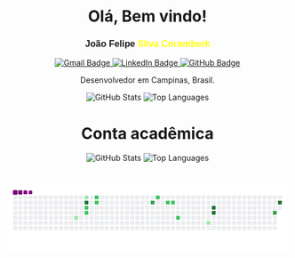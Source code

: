 <div align="center">
  <h1>Olá, Bem vindo!</h1>

  <h3 style="font-family: 'Comic Sans MS', cursive, sans-serif;">
  João Felipe <span style="color: yellow;">Silva Coromberk</span>
</h3>


  <p>
    <a href="mailto:joaocoromberk@gmail.com">
      <img src="https://img.shields.io/badge/-joaocoromberk@gmail.com-c14438?style=flat-square&logo=Gmail&logoColor=white" alt="Gmail Badge">
    </a>
    <a href="https://www.linkedin.com/in/jo%C3%A3o-felipe-silva-coromberk-2a2b3228b/">
      <img src="https://img.shields.io/badge/-LinkedIn-blue?style=flat-square&logo=Linkedin&logoColor=white" alt="LinkedIn Badge">
    </a>
    <a href="https://github.com/joaofelipesc">
      <img src="https://img.shields.io/badge/-GitHub-181717?style=flat-square&logo=Github&logoColor=white" alt="GitHub Badge">
    </a>
  </p>

  <p>Desenvolvedor em Campinas, Brasil.</p>

  <!-- Estatísticas do GitHub -->
  <img src="https://github-readme-stats.vercel.app/api?username=joaofelipesc&show_icons=true&theme=dark&count_private=true&include_all_commits=true" alt="GitHub Stats" />
 
  
  <img src="https://github-readme-stats.vercel.app/api/top-langs/?username=joaofelipesc&layout=compact&theme=dark" alt="Top Languages" />

  <h1>Conta acadêmica</h1>

  <img src="https://github-readme-stats.vercel.app/api?username=cc23319&show_icons=true&theme=dark&count_private=true&include_all_commits=true" alt="GitHub Stats" />
  <img src="https://github-readme-stats.vercel.app/api/top-langs/?username=cc23319&layout=compact&theme=dark" alt="Top Languages"/>

  <!-- Animação de cobra -->
  # ![snake gif](https://github.com/joaofelipesc/joaofelipesc/blob/output/github-contribution-grid-snake.gif)

</div>

